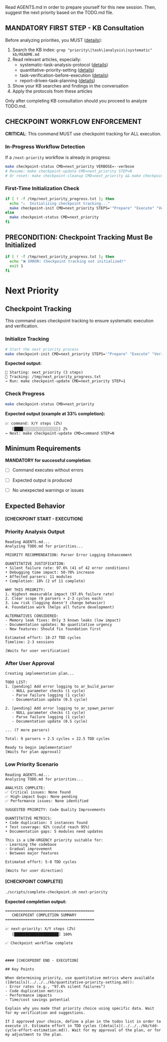 Read AGENTS.md in order to prepare yourself for this new session. Then, suggest the next priority based on the TODO.md file.

## MANDATORY FIRST STEP - KB Consultation

Before analyzing priorities, you MUST ([details](../../../kb/kb-consultation-before-planning-requirement.md)):
1. Search the KB index: `grep "priority\|task\|analysis\|systematic" kb/README.md`
2. Read relevant articles, especially:
   - systematic-task-analysis-protocol ([details](../../../kb/systematic-task-analysis-protocol.md))
   - quantitative-priority-setting ([details](../../../kb/quantitative-priority-setting.md))
   - task-verification-before-execution ([details](../../../kb/task-verification-before-execution.md))
   - report-driven-task-planning ([details](../../../kb/report-driven-task-planning.md))
3. Show your KB searches and findings in the conversation
4. Apply the protocols from these articles

Only after completing KB consultation should you proceed to analyze TODO.md.

## CHECKPOINT WORKFLOW ENFORCEMENT

**CRITICAL**: This command MUST use checkpoint tracking for ALL execution.

### In-Progress Workflow Detection

If a `/next-priority` workflow is already in progress:

```bash
make checkpoint-status CMD=next_priority VERBOSE=--verbose
# Resume: make checkpoint-update CMD=next_priority STEP=N
# Or reset: make checkpoint-cleanup CMD=next_priority && make checkpoint-init CMD=next_priority STEPS='"Prepare" "Execute" "Verify"'
```

### First-Time Initialization Check

```bash
if [ ! -f /tmp/next_priority_progress.txt ]; then
  echo "⚠️  Initializing checkpoint tracking..."
  make checkpoint-init CMD=next_priority STEPS='"Prepare" "Execute" "Verify"'
else
  make checkpoint-status CMD=next_priority
fi
```

## PRECONDITION: Checkpoint Tracking Must Be Initialized

```bash
if [ ! -f /tmp/next_priority_progress.txt ]; then
  echo "❌ ERROR: Checkpoint tracking not initialized!"
  exit 1
fi
```

# Next Priority
## Checkpoint Tracking

This command uses checkpoint tracking to ensure systematic execution and verification.

### Initialize Tracking
```bash
# Start the next priority process
make checkpoint-init CMD=next_priority STEPS='"Prepare" "Execute" "Verify"'
```

**Expected output:**
```
📍 Starting: next_priority (3 steps)
📁 Tracking: /tmp/next_priority_progress.txt
→ Run: make checkpoint-update CMD=next_priority STEP=1
```

### Check Progress
```bash
make checkpoint-status CMD=next_priority
```

**Expected output (example at 33% completion):**
```
📈 command: X/Y steps (Z%)
   [████░░░░░░░░░░░░░░░░] Z%
→ Next: make checkpoint-update CMD=command STEP=N
```

## Minimum Requirements

**MANDATORY for successful completion:**
- [ ] Command executes without errors
- [ ] Expected output is produced
- [ ] No unexpected warnings or issues


## Expected Behavior

#### [CHECKPOINT START - EXECUTION]


### Priority Analysis Output
```
Reading AGENTS.md...
Analyzing TODO.md for priorities...

PRIORITY RECOMMENDATION: Parser Error Logging Enhancement

QUANTITATIVE JUSTIFICATION:
• Silent failure rate: 97.6% (41 of 42 error conditions)
• Debugging time impact: 50-70% increase
• Affected parsers: 11 modules
• Completion: 18% (2 of 11 complete)

WHY THIS PRIORITY:
1. Highest measurable impact (97.6% failure rate)
2. Clear scope (9 parsers × 2-3 cycles each)
3. Low risk (logging doesn't change behavior)
4. Foundation work (helps all future development)

ALTERNATIVES CONSIDERED:
- Memory leak fixes: Only 3 known leaks (low impact)
- Documentation updates: No quantitative urgency
- New features: Should fix foundation first

Estimated effort: 18-27 TDD cycles
Timeline: 2-3 sessions

[Waits for user verification]
```

### After User Approval
```
Creating implementation plan...

TODO LIST:
1. [pending] Add error logging to ar_build_parser
   - NULL parameter checks (1 cycle)
   - Parse failure logging (1 cycle)
   - Documentation update (0.5 cycle)
   
2. [pending] Add error logging to ar_spawn_parser
   - NULL parameter checks (1 cycle)
   - Parse failure logging (1 cycle)
   - Documentation update (0.5 cycle)

... (7 more parsers)

Total: 9 parsers × 2.5 cycles = 22.5 TDD cycles

Ready to begin implementation?
[Waits for plan approval]
```

### Low Priority Scenario
```
Reading AGENTS.md...
Analyzing TODO.md for priorities...

ANALYSIS COMPLETE:
✅ Critical issues: None found
✅ High-impact bugs: None pending
✅ Performance issues: None identified

SUGGESTED PRIORITY: Code Quality Improvements

QUANTITATIVE METRICS:
• Code duplication: 3 instances found
• Test coverage: 92% (could reach 95%)
• Documentation gaps: 5 modules need updates

This is a LOW-URGENCY priority suitable for:
- Learning the codebase
- Gradual improvement
- Between major features

Estimated effort: 5-8 TDD cycles

[Waits for user direction]
```


#### [CHECKPOINT COMPLETE]
```bash
./scripts/complete-checkpoint.sh next-priority
```

**Expected completion output:**
```
========================================
   CHECKPOINT COMPLETION SUMMARY
========================================

📈 next-priority: X/Y steps (Z%)
   [████████████████████] 100%

✅ Checkpoint workflow complete
```
```


#### [CHECKPOINT END - EXECUTION]

## Key Points

When determining priority, use quantitative metrics where available ([details](../../../kb/quantitative-priority-setting.md)):
- Error rates (e.g., "97.6% silent failures")
- Code duplication metrics
- Performance impacts
- Time/cost savings potential

Explain why you made that priority choice using specific data. Wait for my verification and suggestions.

If I approved your choice, define a plan in the todos list in order to execute it. Estimate effort in TDD cycles ([details](../../../kb/tdd-cycle-effort-estimation.md)). Wait for my approval of the plan, or for my adjustment to the plan.